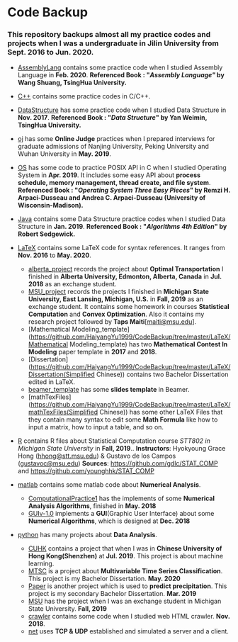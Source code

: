 # Code Backup

### This repository backups almost all my practice codes and projects when I was a undergraduate in Jilin University from Sept. 2016 to Jun. 2020.

+ [AssemblyLang](https://github.com/HaiyangYu1999/CodeBackup/tree/master/AssemblyLang) contains some practice code when I studied Assembly Language in **Feb. 2020**.  **Referenced Book : "*Assembly Language"* by Wang Shuang, TsingHua University.**

+  [C++](https://github.com/HaiyangYu1999/CodeBackup/tree/master/C%2B%2B) contains some practice codes in C/C++. 
  
  + [DataStructure](https://github.com/HaiyangYu1999/CodeBackup/tree/master/C%2B%2B/DataStructure) has some practice code when I studied Data Structure in **Nov. 2017**. **Referenced Book : "*Data Structure*" by  Yan Weimin, TsingHua University.**
  + [oj](https://github.com/HaiyangYu1999/CodeBackup/tree/master/C%2B%2B/oj) has some **Online Judge** practices when I prepared interviews for graduate admissions of Nanjing University, Peking University and Wuhan University in **May. 2019**.
  + [OS](https://github.com/HaiyangYu1999/CodeBackup/tree/master/C%2B%2B/OS) has some code to practice POSIX API in C when I studied Operating System in **Apr. 2019**.  It includes some easy API about **process schedule, memory management, thread create, and file system**. **Referenced Book : "*Operating System Three Easy Pieces*" by Remzi H. Arpaci-Dusseau and Andrea C. Arpaci-Dusseau (University of Wisconsin-Madison).**
  
+ [Java](https://github.com/HaiyangYu1999/CodeBackup/tree/master/Java) contains some Data Structure practice codes when I studied Data Structure in **Jan. 2019**. **Referenced Book : "*Algorithms 4th Edition*" by Robert Sedgewick.**

+ [LaTeX](https://github.com/HaiyangYu1999/CodeBackup/tree/master/LaTeX) contains some LaTeX code for syntax references. It ranges from **Nov. 2016** to **May. 2020**. 
  + [alberta_project](https://github.com/HaiyangYu1999/CodeBackup/tree/master/LaTeX/alberta%20project) records the project about **Optimal Transportation** I finished in **Alberta University, Edmonton, Alberta, Canada** in **Jul. 2018** as an exchange student.
  + [MSU_project](https://github.com/HaiyangYu1999/CodeBackup/tree/master/LaTeX/MSU_project) records the projects I finished in **Michigan State University, East Lansing, Michigan, U.S.** in **Fall, 2019** as an exchange student. It contains some homework in courses **Statistical Computation** and **Convex Optimization**. Also it contains my research project followed by **Taps Maiti**[maiti@msu.edu]. 
  + [Mathematical Modeling_template](https://github.com/HaiyangYu1999/CodeBackup/tree/master/LaTeX/Mathematical Modeling_template) has two **Mathematical Contest In Modeling** paper template in **2017** and **2018**.
  + [Dissertation](https://github.com/HaiyangYu1999/CodeBackup/tree/master/LaTeX/Dissertation(Simplified Chinese)) contains two Bachelor Dissertation edited in LaTeX. 
  +  [beamer_template](https://github.com/HaiyangYu1999/CodeBackup/tree/master/LaTeX/beamer_template) has some **slides template** in Beamer. 
  + [mathTexFiles](https://github.com/HaiyangYu1999/CodeBackup/tree/master/LaTeX/mathTexFiles(Simplified Chinese)) has some other LaTeX Files that they contain many syntax to edit some **Math Formula** like how to input a matrix, how to input a table, and so on. 
  
+ [R](https://github.com/HaiyangYu1999/CodeBackup/tree/master/R) contains R files about Statistical Computation course *STT802 in Michigan State University* in **Fall, 2019**.. **Instructors**: Hyokyoung Grace Hong ([hhong@stt.msu.edu](mailto:hhong@stt.msu.edu)) & Gustavo de los Campos ([gustavoc@msu.edu](mailto:gustavoc@msu.edu)) **Sources**: https://github.com/gdlc/STAT_COMP and https://github.com/younghhk/STAT_COMP 

+ [matlab](https://github.com/HaiyangYu1999/CodeBackup/tree/master/matlab) contains some matlab code about **Numerical Analysis**.

  + [ComputationalPractice1](https://github.com/HaiyangYu1999/CodeBackup/tree/master/matlab/ComputationalPractice1) has the implements of some **Numerical Analysis Algorithms**, finished in **May. 2018**
  + [GUIv-1.0](https://github.com/HaiyangYu1999/CodeBackup/tree/master/matlab/GUIv-1.0) implements a **GUI**(Graphic User Interface) about some  **Numerical Algorithms**, which is designed at **Dec. 2018**
  
+ [python](https://github.com/HaiyangYu1999/CodeBackup/tree/master/python) has many projects about **Data Analysis**.
  
  + [CUHK](https://github.com/HaiyangYu1999/CodeBackup/tree/master/python/CUHK) contains a project that when I was in **Chinese University of Hong Kong(Shenzhen)** at **Jul. 2019**. This project is about machine learning.
  + [MTSC](https://github.com/HaiyangYu1999/CodeBackup/tree/master/python/MTSC) is a project about **Multivariable Time Series Classification**. This project is my Bachelor Dissertation.  **May. 2020**
  + [Paper](https://github.com/HaiyangYu1999/CodeBackup/tree/master/python/Paper) is another project which is used to **predict precipitation**. This project is my secondary Bachelor Dissertation.  **Mar. 2019**
  + [MSU](https://github.com/HaiyangYu1999/CodeBackup/tree/master/python/MSU) has the project when I was an exchange student in Michigan State University. **Fall, 2019**
  + [crawler](https://github.com/HaiyangYu1999/CodeBackup/tree/master/python/crawler) contains some code when I studied web HTML crawler. **Nov. 2018**. 
  + [net](https://github.com/HaiyangYu1999/CodeBackup/tree/master/python/net) uses **TCP & UDP** established and simulated a server and a client. 
  
  
  
  
  
  
  

